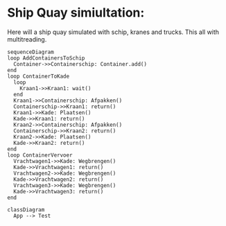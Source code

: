 # Ship Quay simiultation:

Here will a ship quay simulated with schip, kranes and trucks. This all with multitreading.

```mermaid
sequenceDiagram
loop AddContainersToSchip
  Container->>Containerschip: Container.add()
end
loop ContainerToKade
  loop
    Kraan1->>Kraan1: wait()
  end
  Kraan1->>Containerschip: Afpakken()
  Containerschip->>Kraan1: return()
  Kraan1->>Kade: Plaatsen()
  Kade->>Kraan1: return()
  Kraan2->>Containerschip: Afpakken()
  Containerschip->>Kraan2: return()
  Kraan2->>Kade: Plaatsen()
  Kade->>Kraan2: return()
end
loop ContainerVervoer
  Vrachtwagen1->>Kade: Wegbrengen()
  Kade->>Vrachtwagen1: return()
  Vrachtwagen2->>Kade: Wegbrengen()
  Kade->>Vrachtwagen2: return()
  Vrachtwagen3->>Kade: Wegbrengen()
  Kade->>Vrachtwagen3: return()
end
```

```mermaid
classDiagram
  App --> Test
```
